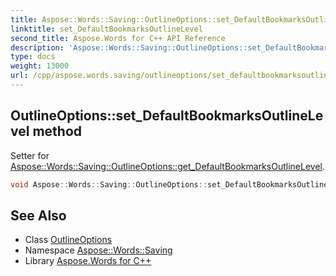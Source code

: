 ```yaml
---
title: Aspose::Words::Saving::OutlineOptions::set_DefaultBookmarksOutlineLevel method
linktitle: set_DefaultBookmarksOutlineLevel
second_title: Aspose.Words for C++ API Reference
description: 'Aspose::Words::Saving::OutlineOptions::set_DefaultBookmarksOutlineLevel method. Setter for Aspose::Words::Saving::OutlineOptions::get_DefaultBookmarksOutlineLevel in C++.'
type: docs
weight: 13000
url: /cpp/aspose.words.saving/outlineoptions/set_defaultbookmarksoutlinelevel/
---
```

## OutlineOptions::set_DefaultBookmarksOutlineLevel method


Setter for [Aspose::Words::Saving::OutlineOptions::get_DefaultBookmarksOutlineLevel](../get_defaultbookmarksoutlinelevel/).

```cpp
void Aspose::Words::Saving::OutlineOptions::set_DefaultBookmarksOutlineLevel(int32_t value)
```

## See Also

* Class [OutlineOptions](../)
* Namespace [Aspose::Words::Saving](../../)
* Library [Aspose.Words for C++](../../../)
